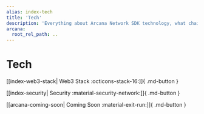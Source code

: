 ```yaml
---
alias: index-tech
title: 'Tech'
description: 'Everything about Arcana Network SDK technology, what chains are supported, what kind of apps are supported, what auth providers are supported, browsers and more!'
arcana:
  root_rel_path: ..
---
```


# Tech


[[index-web3-stack| Web3 Stack :octicons-stack-16:]]{ .md-button }

[[index-security| Security :material-security-network:]]{ .md-button }

[[arcana-coming-soon| Coming Soon :material-exit-run:]]{ .md-button }